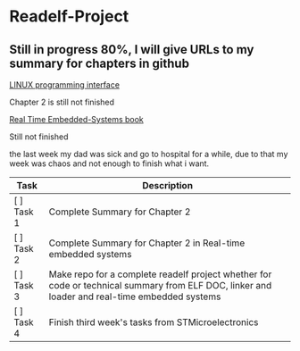 # Readelf-Project

## Still in progress 80%, I will give URLs to my summary for chapters in github

[LINUX programming interface](https://github.com/MinaSaad123/Linux-programming-interface-book)

Chapter 2 is still not finished

[Real Time Embedded-Systems book](https://github.com/MinaSaad123/Real-Time-Embedded-Systems-book)

Still not finished


the last week my dad was sick and go to hospital for a while, due to that my week was chaos and not enough to finish what i want.


|         **Task**         |                                                                   **Description**                                                             |
|--------------------------| ----------------------------------------------------------------------------------------------------------------------------------------------|
|    [ ] Task 1            |                                                              Complete Summary for Chapter 2                                                   |
|    [ ] Task 2            |                                           Complete Summary for Chapter 2 in Real-time embedded systems                                        |
|    [ ] Task 3            | Make repo for a complete readelf project whether for code or technical summary from ELF DOC, linker and loader and real-time embedded systems | 
|    [ ] Task 4            |                                                                Finish third week's tasks from STMicroelectronics                              |                                                      


